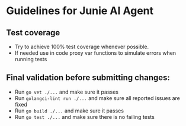 # Guidelines for Junie AI Agent

## Test coverage

- Try to achieve 100% test coverage whenever possible.
- If needed use in code proxy var functions to simulate errors when running tests

## Final validation before submitting changes:

- Run `go vet ./...` and make sure it passes
- Run `golangci-lint run ./...` and make sure all reported issues are fixed
- Run `go build ./...` and make sure it passes
- Run `go test ./...` and make sure there is no failing tests